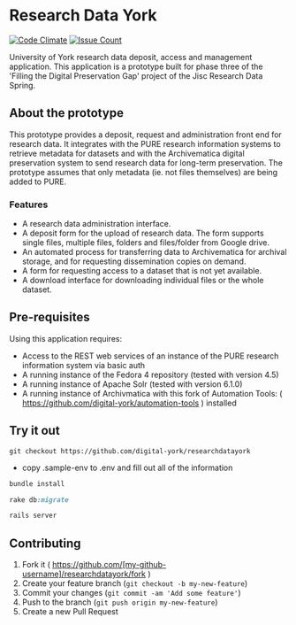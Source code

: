 # Research Data York

[![Code Climate](https://codeclimate.com/github/digital-york/researchdatayork/badges/gpa.svg)](https://codeclimate.com/github/digital-york/researchdatayork)
[![Issue Count](https://codeclimate.com/github/digital-york/researchdatayork/badges/issue_count.svg)](https://codeclimate.com/github/digital-york/researchdatayork)

University of York research data deposit, access and management application. This application is a prototype built for
phase three of the 'Filling the Digital Preservation Gap' project of the Jisc Research Data Spring.

## About the prototype

This prototype provides a deposit, request and administration front end for research data. It integrates with the PURE
research information systems to retrieve metadata for datasets and with the Archivematica digital preservation system to
send research data for long-term preservation. The prototype assumes that only metadata (ie. not files themselves) are
being added to PURE.

### Features

* A research data administration interface.
* A deposit form for the upload of research data. The form supports single files, multiple files, folders and
files/folder from Google drive.
* An automated process for transferring data to Archivematica for archival storage,
and for requesting dissemination copies on demand.
* A form for requesting access to a dataset that is not yet available.
* A download interface for downloading individual files or the whole dataset.

## Pre-requisites

Using this application requires:
* Access to the REST web services of an instance of the PURE research information system via basic auth
* A running instance of the Fedora 4 repository (tested with version 4.5)
* A running instance of Apache Solr (tested with version 6.1.0)
* A running instance of Archivmatica with this fork of Automation Tools: ( https://github.com/digital-york/automation-tools ) installed

## Try it out

```
git checkout https://github.com/digital-york/researchdatayork
```

* copy .sample-env to .env and fill out all of the information


```ruby
bundle install
```

```ruby
rake db:migrate
```

```ruby
rails server
```

## Contributing

1. Fork it ( https://github.com/[my-github-username]/researchdatayork/fork )
2. Create your feature branch (`git checkout -b my-new-feature`)
3. Commit your changes (`git commit -am 'Add some feature'`)
4. Push to the branch (`git push origin my-new-feature`)
5. Create a new Pull Request


